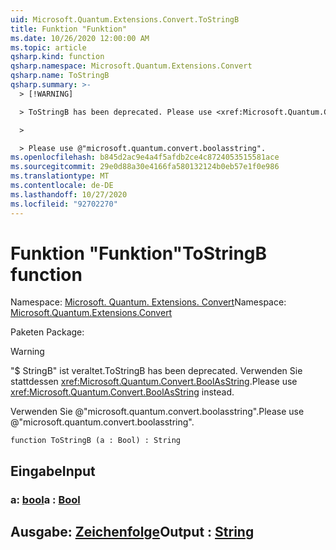 ```yaml
---
uid: Microsoft.Quantum.Extensions.Convert.ToStringB
title: Funktion "Funktion"
ms.date: 10/26/2020 12:00:00 AM
ms.topic: article
qsharp.kind: function
qsharp.namespace: Microsoft.Quantum.Extensions.Convert
qsharp.name: ToStringB
qsharp.summary: >-
  > [!WARNING]

  > ToStringB has been deprecated. Please use <xref:Microsoft.Quantum.Convert.BoolAsString> instead.

  >

  > Please use @"microsoft.quantum.convert.boolasstring".
ms.openlocfilehash: b845d2ac9e4a4f5afdb2ce4c8724053515581ace
ms.sourcegitcommit: 29e0d88a30e4166fa580132124b0eb57e1f0e986
ms.translationtype: MT
ms.contentlocale: de-DE
ms.lasthandoff: 10/27/2020
ms.locfileid: "92702270"
---
```

# <a name="tostringb-function"></a><span data-ttu-id="cd549-102">Funktion "Funktion"</span><span class="sxs-lookup"><span data-stu-id="cd549-102">ToStringB function</span></span>

<span data-ttu-id="cd549-103">Namespace: [Microsoft. Quantum. Extensions. Convert](xref:Microsoft.Quantum.Extensions.Convert)</span><span class="sxs-lookup"><span data-stu-id="cd549-103">Namespace: [Microsoft.Quantum.Extensions.Convert](xref:Microsoft.Quantum.Extensions.Convert)</span></span>

<span data-ttu-id="cd549-104">Paketen [](https://nuget.org/packages/)</span><span class="sxs-lookup"><span data-stu-id="cd549-104">Package: [](https://nuget.org/packages/)</span></span>


> [!WARNING]
> <span data-ttu-id="cd549-105">"$ StringB" ist veraltet.</span><span class="sxs-lookup"><span data-stu-id="cd549-105">ToStringB has been deprecated.</span></span> <span data-ttu-id="cd549-106">Verwenden Sie stattdessen <xref:Microsoft.Quantum.Convert.BoolAsString>.</span><span class="sxs-lookup"><span data-stu-id="cd549-106">Please use <xref:Microsoft.Quantum.Convert.BoolAsString> instead.</span></span>
>
> <span data-ttu-id="cd549-107">Verwenden Sie @"microsoft.quantum.convert.boolasstring".</span><span class="sxs-lookup"><span data-stu-id="cd549-107">Please use @"microsoft.quantum.convert.boolasstring".</span></span>



```qsharp
function ToStringB (a : Bool) : String
```


## <a name="input"></a><span data-ttu-id="cd549-108">Eingabe</span><span class="sxs-lookup"><span data-stu-id="cd549-108">Input</span></span>

### <a name="a--bool"></a><span data-ttu-id="cd549-109">a: [bool](xref:microsoft.quantum.lang-ref.bool)</span><span class="sxs-lookup"><span data-stu-id="cd549-109">a : [Bool](xref:microsoft.quantum.lang-ref.bool)</span></span>





## <a name="output--string"></a><span data-ttu-id="cd549-110">Ausgabe: [Zeichenfolge](xref:microsoft.quantum.lang-ref.string)</span><span class="sxs-lookup"><span data-stu-id="cd549-110">Output : [String](xref:microsoft.quantum.lang-ref.string)</span></span>

